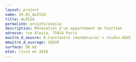```yaml
---
layout: project
name: 19.01_ALESIA
title: ALESIA
permalink: projets/alesia
description: Rénovation d'un appartement de fonction
adresse: rue Alesia, 75014 Paris
maitre_d_oeuvre: B.Constantin (mandataire) + studio.AQUI
mmaitre_d_ouvrage: SOSVE 
surface: 68 m2
etat: livré en 2019
---
```

